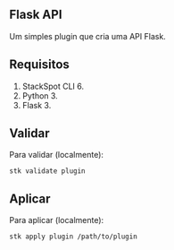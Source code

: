## Flask API

Um simples plugin que cria uma API Flask.

## Requisitos

1. StackSpot CLI 6.
2. Python 3.
3. Flask 3.

## Validar

Para validar (localmente):

```shell
stk validate plugin
```

## Aplicar

Para aplicar (localmente):

```shell
stk apply plugin /path/to/plugin
```
